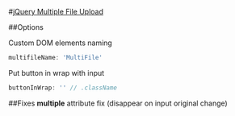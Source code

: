 #[jQuery Multiple File Upload](http://www.fyneworks.com/jquery/multifile/)


##Options

Custom DOM elements naming
```js
multifileName: 'MultiFile'
```

Put button in wrap with input
```js
buttonInWrap: '' // .className
```

##Fixes
__multiple__ attribute fix (disappear on input original change)

